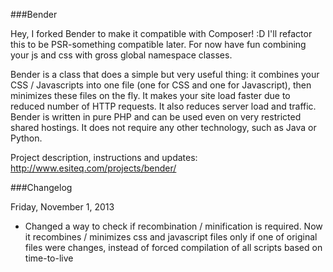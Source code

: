 ###Bender

Hey, I forked Bender to make it compatible with Composer! :D
I'll refactor this to be PSR-something compatible later. For now have fun combining your js and css with gross global namespace classes.

Bender is a class that does a simple but very useful thing: it combines your CSS / Javascripts into one file (one for CSS and one for Javascript),
then minimizes these files on the fly. It makes your site load faster due to reduced number of HTTP requests. It also reduces server load and traffic.
Bender is written in pure PHP and can be used even on very restricted shared hostings. It does not require any other technology, such as Java or Python.

Project description, instructions and updates: http://www.esiteq.com/projects/bender/

###Changelog

Friday, November 1, 2013
- Changed a way to check if recombination / minification is required. Now it recombines / minimizes css and javascript files only if one of original
  files were changes, instead of forced compilation of all scripts based on time-to-live
